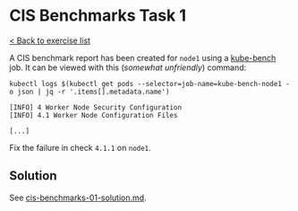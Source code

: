 # CIS Benchmarks Task 1

[< Back to exercise list](../README.md)

A CIS benchmark report has been created for `node1` using a
[kube-bench](https://github.com/aquasecurity/kube-bench) job. It can be viewed
with this (_somewhat unfriendly_) command:

```shell
kubectl logs $(kubectl get pods --selector=job-name=kube-bench-node1 -o json | jq -r '.items[].metadata.name')

[INFO] 4 Worker Node Security Configuration
[INFO] 4.1 Worker Node Configuration Files

[...]
```

Fix the failure in check `4.1.1` on `node1`.

## Solution

See [cis-benchmarks-01-solution.md](./cis-benchmarks-01-solution.md).
